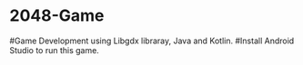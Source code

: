 # 2048-Game
#Game Development using Libgdx libraray, Java and Kotlin.
#Install Android Studio to run this game.
